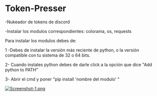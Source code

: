 # Token-Presser 
-Nukeador de tokens de discord 

-Instalar los modulos correspondientes: colorama, os, requests 

Para instalar los modulos debes de: 

1 -Debes de instalar la versión más reciente de python, o la versión compatible con tu sistema de 32 o 64 bits. 

2- Cuando instales python debes de darle click a la opción que dice "Add python to PATH" 

3- Abrir el cmd y poner "pip install 'nombre del modulo' " 

[![Screenshot-1.png](https://i.postimg.cc/7hy6MfNc/Screenshot-1.png)](https://postimg.cc/sQws3fq9)
